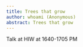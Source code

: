 ```yaml
---
title: Trees that grow
author: whoami (Anonymous)
abstract: Trees that grow
---
```


Talk at HIW at 1640-1705 PM
